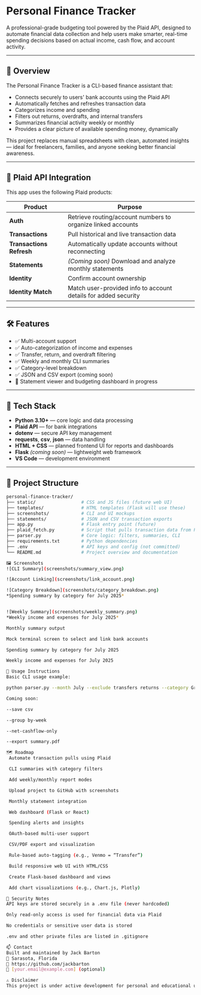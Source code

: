 # Personal Finance Tracker

A professional-grade budgeting tool powered by the Plaid API, designed to automate financial data collection and help users make smarter, real-time spending decisions based on actual income, cash flow, and account activity.

---

## 💼 Overview

The Personal Finance Tracker is a CLI-based finance assistant that:

- Connects securely to users' bank accounts using the Plaid API  
- Automatically fetches and refreshes transaction data  
- Categorizes income and spending  
- Filters out returns, overdrafts, and internal transfers  
- Summarizes financial activity weekly or monthly  
- Provides a clear picture of available spending money, dynamically  

This project replaces manual spreadsheets with clean, automated insights — ideal for freelancers, families, and anyone seeking better financial awareness.

---

## 🔗 Plaid API Integration

This app uses the following Plaid products:

| Product                  | Purpose                                                                |
|--------------------------|------------------------------------------------------------------------|
| **Auth**                 | Retrieve routing/account numbers to organize linked accounts           |
| **Transactions**         | Pull historical and live transaction data                              |
| **Transactions Refresh** | Automatically update accounts without reconnecting                     |
| **Statements**           | *(Coming soon)* Download and analyze monthly statements                |
| **Identity**             | Confirm account ownership                                              |
| **Identity Match**       | Match user-provided info to account details for added security         |

---

## 🛠 Features

- ✅ Multi-account support  
- ✅ Auto-categorization of income and expenses  
- ✅ Transfer, return, and overdraft filtering  
- ✅ Weekly and monthly CLI summaries  
- ✅ Category-level breakdown  
- ✅ JSON and CSV export (coming soon)  
- 🚧 Statement viewer and budgeting dashboard in progress  

---

## 🔧 Tech Stack

- **Python 3.10+** — core logic and data processing  
- **Plaid API** — for bank integrations  
- **dotenv** — secure API key management  
- **requests**, **csv**, **json** — data handling  
- **HTML + CSS** — planned frontend UI for reports and dashboards  
- **Flask** *(coming soon)* — lightweight web framework  
- **VS Code** — development environment  

---

## 📁 Project Structure

```bash
personal-finance-tracker/
├── static/                 # CSS and JS files (future web UI)
├── templates/              # HTML templates (Flask will use these)
├── screenshots/            # CLI and UI mockups
├── statements/             # JSON and CSV transaction exports
├── app.py                  # Flask entry point (future)
├── plaid_fetch.py          # Script that pulls transaction data from Plaid API
├── parser.py               # Core logic: filters, summaries, CLI
├── requirements.txt        # Python dependencies
├── .env                    # API keys and config (not committed)
└── README.md               # Project overview and documentation

🖼️ Screenshots
![CLI Summary](screenshots/summary_view.png)

![Account Linking](screenshots/link_account.png)

![Category Breakdown](screenshots/category_breakdown.png)  
*Spending summary by category for July 2025*


![Weekly Summary](screenshots/weekly_summary.png)  
*Weekly income and expenses for July 2025*

Monthly summary output

Mock terminal screen to select and link bank accounts

Spending summary by category for July 2025

Weekly income and expenses for July 2025

📄 Usage Instructions
Basic CLI usage example:

python parser.py --month July --exclude transfers returns --category Groceries

Coming soon:

--save csv

--group by-week

--net-cashflow-only

--export summary.pdf

🗺 Roadmap
 Automate transaction pulls using Plaid

 CLI summaries with category filters

 Add weekly/monthly report modes

 Upload project to GitHub with screenshots

 Monthly statement integration

 Web dashboard (Flask or React)

 Spending alerts and insights

 OAuth-based multi-user support

 CSV/PDF export and visualization

 Rule-based auto-tagging (e.g., Venmo = “Transfer”)

 Build responsive web UI with HTML/CSS

 Create Flask-based dashboard and views

 Add chart visualizations (e.g., Chart.js, Plotly)

🔐 Security Notes
API keys are stored securely in a .env file (never hardcoded)

Only read-only access is used for financial data via Plaid

No credentials or sensitive user data is stored

.env and other private files are listed in .gitignore

📫 Contact
Built and maintained by Jack Barton
📍 Sarasota, Florida
🔗 https://github.com/jackbarton
📧 [your.email@example.com] (optional)

⚠️ Disclaimer
This project is under active development for personal and educational use only. It is not a licensed financial advisor, and no financial decisions should be made solely based on its outputs.


